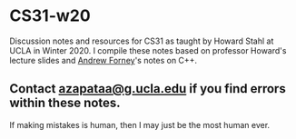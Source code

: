 # CS31-w20
Discussion notes and resources for CS31 as taught by Howard Stahl at UCLA in Winter 2020.
I compile these notes based on professor Howard's lecture slides and [Andrew Forney](http://forns.lmu.build/)'s notes on C++.

## Contact azapataa@g.ucla.edu if you find errors within these notes. 
If making mistakes is human, then I may just be the most human ever.
